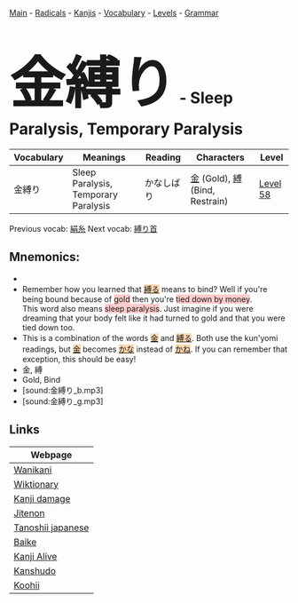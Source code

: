 <style> bigfont {font-size: 100px}</style>
[Main](../README.md) -
[Radicals](../radicals.md) -
[Kanjis](../kanjis.md) -
[Vocabulary](../vocabulary.md) -
[Levels](../levels.md) -
[Grammar](../grammar.md)
# <bigfont> 金縛り</bigfont> - Sleep Paralysis, Temporary Paralysis 

| Vocabulary | Meanings | Reading | Characters | Level |
| --- | --- | --- | --- | --- |
| 金縛り | Sleep Paralysis, Temporary Paralysis | かなしばり |  [金](../kanjis/金.md) (Gold), [縛](../kanjis/縛.md) (Bind, Restrain) | [Level 58](../levels/wk_level58.md) |

Previous vocab: [絹糸](絹糸.md) Next vocab: [縛り首](縛り首.md) 

## Mnemonics:

* 
* Remember how you learned that <span style="background-color:#fed8b1"> [縛る](https://jisho.org/search/縛る)</span> means to bind? Well if you're being bound because of <span style="background-color:#ffcccb"> gold</span> then you're <span style="background-color:#ffcccb"> tied down by money</span>. <br />This word also means <span style="background-color:#ffcccb"> sleep paralysis</span>. Just imagine if you were dreaming that your body felt like it had turned to gold and that you were tied down too.
* This is a combination of the words <span style="background-color:#fed8b1"> [金](https://jisho.org/search/金)</span> and <span style="background-color:#fed8b1"> [縛る](https://jisho.org/search/縛る)</span>. Both use the kun'yomi readings, but <span style="background-color:#fed8b1"> [金](https://jisho.org/search/金)</span> becomes <span style="background-color:#fed8b1"> [かな](https://jisho.org/search/かな)</span> instead of <span style="background-color:#fed8b1"> [かね](https://jisho.org/search/かね)</span>. If you can remember that exception, this should be easy!
* 金, 縛
* Gold, Bind
* [sound:金縛り_b.mp3]
* [sound:金縛り_g.mp3]


## Links 

| Webpage |
| --- |
| [Wanikani          ](https://www.wanikani.com/kanji/金縛り) |
| [Wiktionary        ](https://en.wiktionary.org/wiki/金縛り) |
| [Kanji damage      ](http://www.kanjidamage.com/kanji/search?utf8=✓&q=金縛り) |
| [Jitenon           ](https://jitenon.com/kanji/金縛り) |
| [Tanoshii japanese ](https://www.tanoshiijapanese.com/dictionary/kanji.cfm?k=金縛り) |
| [Baike             ](https://baike.baidu.com/item/金縛り) |
| [Kanji Alive       ](https://app.kanjialive.com/金縛り) |
| [Kanshudo          ](https://www.kanshudo.com/searchmn?q=金縛り) |
| [Koohii            ](https://kanji.koohii.com/study/kanji/金縛り) |
